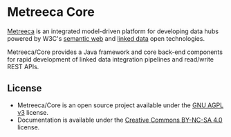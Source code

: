 
# Metreeca Core

[Metreeca](https://www.metreeca.com/) is an integrated model-driven platform for developing data hubs powered by W3C's [semantic web](https://www.w3.org/standards/semanticweb/) and [linked data](https://www.w3.org/standards/semanticweb/data) open technologies.

Metreeca/Core provides a Java framework and core back-end components for rapid development of linked data integration pipelines and read/write REST APIs.


## License

- Metreeca/Core is an open source project available under the [GNU AGPL v3](http://www.gnu.org/licenses/agpl-3.0.html) license.
- Documentation is available under the [Creative Commons BY-NC-SA 4.0](https://creativecommons.org/licenses/by-nc-sa/4.0/) license.

